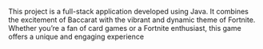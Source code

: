 This project is a full-stack application developed using Java. It combines the excitement of Baccarat with the vibrant and dynamic theme of Fortnite. Whether you’re a fan of card games or a Fortnite enthusiast, this game offers a unique and engaging experience
